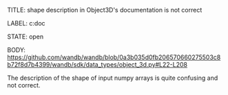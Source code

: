 TITLE:
shape description in Object3D's documentation is not correct

LABEL:
c:doc

STATE:
open

BODY:
https://github.com/wandb/wandb/blob/0a3b035d0fb206570660275503c8b72f8d7b4399/wandb/sdk/data_types/object_3d.py#L22-L208

The description of the shape of input numpy arrays is quite confusing and not correct. 


